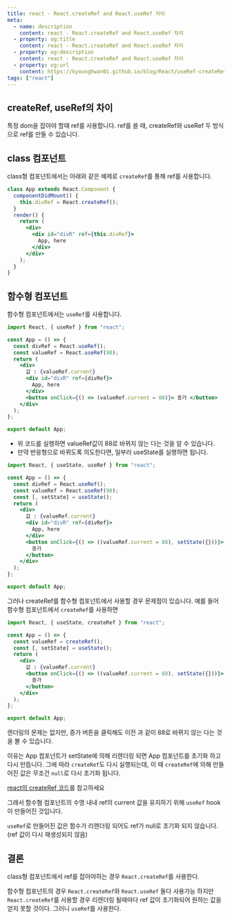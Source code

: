 ```yaml
---
title: react - React.createRef and React.useRef 차이
meta:
  - name: description
    content: react - React.createRef and React.useRef 차이
  - property: og:title
    content: react - React.createRef and React.useRef 차이
  - property: og:description
    content: react - React.createRef and React.useRef 차이
  - property: og:url
    content: https://kyounghwan01.github.io/blog/React/useRef-createRef/
tags: ["react"]
---
```


## createRef, useRef의 차이

특정 dom을 잡아야 할때 ref를 사용합니다.
ref를 쓸 때, createRef와 useRef 두 방식으로 ref를 만들 수 있습니다.

## class 컴포넌트

class형 컴포넌트에서는 아래와 같은 예제로 `createRef`를 통해 ref를 사용합니다.

```jsx
class App extends React.Component {
  componentDidMount() {
    this.divRef = React.createRef();
  }
  render() {
    return (
      <div>
        <div id="divR" ref={this.divRef}>
          App, here
        </div>
      </div>
    );
  }
}
```

## 함수형 컴포넌트

함수형 컴포넌트에서는 `useRef`를 사용합니다.

```jsx
import React, { useRef } from "react";

const App = () => {
  const divRef = React.useRef();
  const valueRef = React.useRef(90);
  return (
    <div>
      값 : {valueRef.current}
      <div id="divR" ref={divRef}>
        App, here
      </div>
      <button onClick={() => (valueRef.current = 88)}> 증가 </button>
    </div>
  );
};

export default App;
```

- 위 코드를 실행하면 valueRef값이 88로 바뀌지 않는 다는 것을 알 수 있습니다.
- 만약 반응형으로 바뀌도록 의도한다면, 일부러 useState를 실행하면 됩니다.

```jsx
import React, { useState, useRef } from "react";

const App = () => {
  const divRef = React.useRef();
  const valueRef = React.useRef(90);
  const [, setState] = useState();
  return (
    <div>
      값 : {valueRef.current}
      <div id="divR" ref={divRef}>
        App, here
      </div>
      <button onClick={() => ((valueRef.current = 88), setState({}))}>
        증가
      </button>
    </div>
  );
};

export default App;
```

그러나 createRef를 함수형 컴포넌트에서 사용할 경우 문제점이 있습니다.
예를 들어 함수형 컴포넌트에서 `createRef`를 사용하면

```jsx
import React, { useState, createRef } from "react";

const App = () => {
  const valueRef = createRef();
  const [, setState] = useState();
  return (
    <div>
      값 : {valueRef.current}
      <button onClick={() => ((valueRef.current = 88), setState({}))}>
        증가
      </button>
    </div>
  );
};

export default App;
```

렌더링의 문제는 없지만, 증가 버튼을 클릭해도 이전 과 같이 88로 바뀌지 않는 다는 것을 볼 수 있습니다.

이유는 App 컴포넌트가 setState에 의해 리렌더링 되면 App 컴포넌트를 초기화 하고 다시 만듭니다. 그에 따라 `createRef`도 다시 실행되는데, 이 때 `createRef`에 의해 만들어진 값은 무조건 `null`로 다시 초기화 됩니다.

[react의 createRef 코드](https://github.com/facebook/react/blob/8ccfce460f141299d61290f877745407e05e531e/packages/react/src/ReactCreateRef.js#L14)를 참고하세요

그래서 함수혐 컴포넌트의 수명 내내 ref의 current 값을 유지하기 위해 `useRef` hook이 만들어진 것입니다.

`useRef`로 만들어진 값은 함수가 리렌더링 되어도 ref가 null로 초기화 되지 않습니다. (ref 값이 다시 재생성되지 않음)

## 결론

class형 컴포넌트에서 ref를 잡아야하는 경우 `React.createRef`를 사용한다.

함수형 컴포넌트의 경우 `React.createRef`와 `React.useRef` 둘다 사용가능 하지만 `React.createRef`를 사용할 경우 리렌더링 될때마다 ref 값이 초기화되어 원하는 값을 얻지 못할 것이다. 그러니 `useRef`를 사용한다.

<TagLinks />

<Comment />
